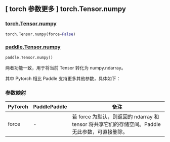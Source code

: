 ## [ torch 参数更多 ] torch.Tensor.numpy

### [torch.Tensor.numpy](https://pytorch.org/docs/stable/generated/torch.Tensor.numpy.html?highlight=numpy#torch.Tensor.numpy)

```python
torch.Tensor.numpy(force=False)
```

### [paddle.Tensor.numpy](https://www.paddlepaddle.org.cn/documentation/docs/zh/api/paddle/Tensor_cn.html#numpy)

```python
paddle.Tensor.numpy()
```

两者功能一致，用于将当前 Tensor 转化为 numpy.ndarray。

其中 Pytorch 相比 Paddle 支持更多其他参数，具体如下：

### 参数映射

| PyTorch | PaddlePaddle | 备注                                                             |
| ------- | ------------ | ---------------------------------------------------------------- |
| force   | -            | 若 force 为默认，则返回的 ndarray 和 tensor 将共享它们的存储空间。Paddle 无此参数，可直接删除。|
